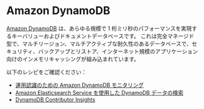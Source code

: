 # Amazon DynamoDB

[Amazon DynamoDB][ddb-main] は、あらゆる規模で 1 桁ミリ秒のパフォーマンスを実現するキーバリューおよびドキュメントデータベースです。
これは完全マネージド型で、マルチリージョン、マルチアクティブな耐久性のあるデータベースで、セキュリティ、バックアップとリストア、インターネット規模のアプリケーション向けのインメモリキャッシングが組み込まれています。

以下のレシピをご確認ください：

- [運用認識のための Amazon DynamoDB モニタリング][ddb-opawa]
- [Amazon Elasticsearch Service を使用した DynamoDB データの検索][ddb-aes-ws]
- [DynamoDB Contributor Insights][cwci-oow]

[ddb-main]: https://aws.amazon.com/jp/dynamodb/
[ddb-opawa]: https://aws.amazon.com/jp/blogs/news/monitoring-amazon-dynamodb-for-operational-awareness/
[ddb-aes-ws]: https://search-ddb.aesworkshops.com/
[cwci-oow]: https://observability.workshop.aws/en/contributorinsights/explore
